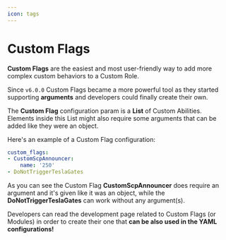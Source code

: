 ```yaml
---
icon: tags
---
```


# Custom Flags

**Custom Flags** are the easiest and most user-friendly way to add more complex custom behaviors to a Custom Role.

Since `v6.0.0` Custom Flags became a more powerful tool as they started supporting **arguments** and developers could finally create their own.

The **Custom Flag** configuration param is a **List** of Custom Abilities.\
Elements inside this List might also require some arguments that can be added like they were an object.

Here's an example of a Custom Flag configuration:

```yaml
custom_flags: 
- CustomScpAnnouncer:
    name: '250'
- DoNotTriggerTeslaGates
```

As you can see the Custom Flag **CustomScpAnnouncer** does require an argument and it's given like it was an object, while the **DoNotTriggerTeslaGates** can work without any argument(s).

Developers can read the development page related to Custom Flags (or Modules) in order to create their one that **can be also used in the YAML configurations!**
